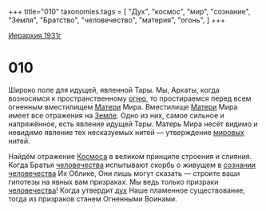 +++
title="010"
taxonomies.tags = [
"Дух",
"космос",
"мир",
"сознание",
"Земля",
"Братство",
"человечество",
"материя",
"огонь",
]
+++

[Иерархия 1931г](/agni/19312)

# 010
Широко поле для идущей, явленной Тары. Мы, Архаты, когда возносимся к пространственному [огню](/tags/огонь), то простираемся перед всем огненным вместилищем [Матери](/tags/материя) Мира. Вместилище [Матери](/tags/материя) Мира имеет все отражения на [Земле](/tags/Земля). Одно из них, самое сильное и напряжённое, есть явление идущей Тары. Матерь Мира несёт видимо и невидимо явление тех несказуемых нитей — утверждение [мировых](/tags/мир) нитей.   

Найдём отражение [Космоса](/tags/космос) в великом принципе строения и слияния. Когда Братья [человечества](/tags/человечество) испытывают скорбь о живущем в [сознании](/tags/сознание) [человечества](/tags/человечество) Их Облике, Они лишь могут сказать — строите ваши гипотезы на явных вам призраках. Мы ведь только призраки [человечества](/tags/человечество)! Когда утвердит [дух](/tags/Дух) Наше пламенное существование, тогда из призраков станем Огненными Воинами.   

